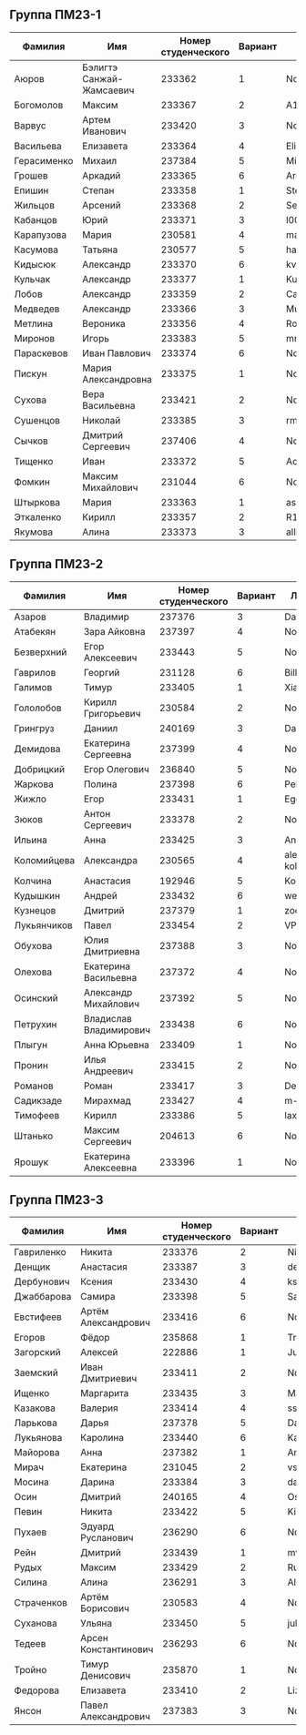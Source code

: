 ## Группа ПМ23-1
| Фамилия | Имя | Номер студенческого | Вариант | Логин github |
|---------|------|-------------|----|-------|
| Аюров | Бэлигтэ Санжай-Жамсаевич | 233362 | 1 | None |
| Богомолов | Максим | 233367 | 2 | A1OUR |
| Варвус | Артем Иванович | 233420 | 3 | None |
| Васильева | Елизавета | 233364 | 4 | Elicleo |
| Герасименко | Михаил | 237384 | 5 | MikhailGerasimenko |
| Грошев | Аркадий | 233365 | 6 | Ardagus |
| Епишин | Степан | 233358 | 1 | Stepan-ep41 |
| Жильцов | Арсений | 233368 | 2 | Senchezz |
| Кабанцов | Юрий | 233371 | 3 | l00fi |
| Карапузова | Мария | 230581 | 4 | maomaoshka |
| Касумова | Татьяна | 230577 | 5 | hannamontanya |
| Кидысюк | Александр | 233370 | 6 | kvdep |
| Кульчак | Александр | 233377 | 1 | KulchakS |
| Лобов | Александр | 233359 | 2 | CaLIJaaa |
| Медведев | Александр | 233366 | 3 | Muqwal |
| Метлина | Вероника | 233356 | 4 | Ronic19 |
| Миронов | Игорь | 233383 | 5 | mronov-igor |
| Параскевов | Иван Павлович | 233374 | 6 | None |
| Пискун | Мария Александровна | 233375 | 1 | None |
| Сухова | Вера Васильевна | 233421 | 2 | None |
| Сушенцов | Николай | 233385 | 3 | rmse-infinity |
| Сычков | Дмитрий Сергеевич | 237406 | 4 | None |
| Тищенко | Иван | 233372 | 5 | Ackrome |
| Фомкин | Максим Михайлович | 231044 | 6 | None |
| Штыркова | Мария | 233363 | 1 | as4dela |
| Эткаленко | Кирилл | 233357 | 2 | R1fl3 |
| Якумова | Алина | 233373 | 3 | allinkins |

## Группа ПМ23-2
| Фамилия | Имя | Номер студенческого | Вариант | Логин github |
|---------|------|-------------|----|-------|
| Азаров | Владимир | 237376 | 3 | DarkBall123 |
| Атабекян | Зара Айковна | 237397 | 4 | None |
| Безверхний | Егор Алексеевич | 233443 | 5 | None |
| Гаврилов | Георгий | 231128 | 6 | Billy-Nogami |
| Галимов | Тимур | 233405 | 1 | Xiandec |
| Гололобов | Кирилл Григорьевич | 230584 | 2 | None |
| Грингруз | Даниил | 240169 | 3 | Daniil-Pilot |
| Демидова | Екатерина Сергеевна | 237399 | 4 | None |
| Добрицкий | Егор Олегович | 236840 | 5 | None |
| Жаркова | Полина | 237398 | 6 | PelPzhar |
| Жижло | Егор | 233431 | 1 | EgorZhizhlo |
| Зюков | Антон Сергеевич | 233378 | 2 | None |
| Ильина | Анна | 233425 | 3 | Ann-Ilina |
| Коломийцева | Александра | 230565 | 4 | alex-kolomiitseva007 |
| Колчина | Анастасия | 192946 | 5 | KolchinaAsya |
| Кудышкин | Андрей | 233432 | 6 | webjaba |
| Кузнецов | Дмитрий | 237379 | 1 | zoott1c |
| Лукьянчиков | Павел | 233454 | 2 | VPKST |
| Обухова | Юлия Дмитриевна | 237388 | 3 | None |
| Олехова | Екатерина Васильевна | 237372 | 4 | None |
| Осинский | Александр Михайлович | 237392 | 5 | None |
| Петрухин | Владислав Владимирович | 233438 | 6 | None |
| Плыгун | Анна Юрьевна | 233409 | 1 | None |
| Пронин | Илья Андреевич | 233415 | 2 | None |
| Романов | Роман | 233417 | 3 | DekuMidBak |
| Садикзаде | Мирахмад | 233427 | 4 | m-sadikzade |
| Тимофеев | Кирилл | 233386 | 5 | laxier |
| Штанько | Максим Сергеевич | 204613 | 6 | None |
| Ярошук | Екатерина Алексеевна | 233396 | 1 | None |

## Группа ПМ23-3
| Фамилия | Имя | Номер студенческого | Вариант | Логин github |
|---------|------|-------------|----|-------|
| Гавриленко | Никита | 233376 | 2 | NikitaGavrilenko |
| Денщик | Анастасия | 233387 | 3 | denassstya |
| Дербунович | Ксения | 233430 | 4 | ksshik |
| Джаббарова | Самира | 233398 | 5 | SamiraDzhabbarova |
| Евстифеев | Артём Александрович | 233416 | 6 | None |
| Егоров | Фёдор | 235868 | 1 | TryFedor |
| Загорский | Алексей | 222886 | 1 | Ju1ceL0ver |
| Заемский | Иван Дмитриевич | 233411 | 2 | None |
| Ищенко | Маргарита | 233435 | 3 | Margarrret |
| Казакова | Валерия | 233414 | 4 | ssoelyaderei |
| Ларькова | Дарья | 237378 | 5 | DariaMuranova |
| Лукьянова | Каролина | 233440 | 6 | KarolinaLu911 |
| Майорова | Анна | 237382 | 1 | Anna-mayorova |
| Мирач | Екатерина | 231045 | 2 | vshdy |
| Мосина | Дарина | 233384 | 3 | dar-u |
| Осин | Дмитрий | 240165 | 4 | OsinDmitrii |
| Певин | Никита | 233422 | 5 | Kinggl3 |
| Пухаев | Эдуард Русланович | 236290 | 6 | None |
| Рейн | Дмитрий | 233439 | 1 | mvnticore |
| Рудых | Максим | 233429 | 2 | RudykhMaksim |
| Силина | Алина | 236291 | 3 | AlinaSilinaa |
| Страченков | Артём Борисович | 230583 | 4 | None |
| Суханова | Ульяна | 233450 | 5 | julien2910 |
| Тедеев | Арсен Константинович | 236293 | 6 | None |
| Тройно | Тимур Денисович | 235870 | 1 | None |
| Федорова | Елизавета | 233410 | 2 | LizaFedorovaa |
| Янсон | Павел Александрович | 237383 | 3 | None |